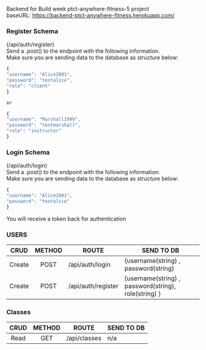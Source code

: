 Backend for Build week ptct-anywhere-fitness-5 project <br/>
baseURL: https://backend-ptct-anywhere-fitness.herokuapp.com/

### Register Schema

(/api/auth/register)<br/>
Send a .post() to the endpoint with the following information.<br/>
Make sure you are sending data to the database as structure below:

```js
{
"username": "Alice2001",
"password": "testalice",
"role": "client"
}

or

{
"username": "Marshall1999",
"password": "testmarshall",
"role": "instructor"
}

```

### Login Schema

(/api/auth/login)<br/>
Send a .post() to the endpoint with the following information:<br/>
Make sure you are sending data to the database as structure below:

```js
{
"username": "Alice2001",
"password": "testalice"
}
```

You will receive a token back for authentication<br/>

### USERS

|  CRUD  | METHOD | ROUTE              | SEND TO DB                                           |
| :----: | :----: | ------------------ | ---------------------------------------------------- |
| Create |  POST  | /api/auth/login    | {username(string) , password(string)                 |
| Create |  POST  | /api/auth/register | {username(string) , password(string), role(string) } |

### Classes

| CRUD | METHOD | ROUTE        | SEND TO DB |
| :--: | :----: | ------------ | ---------- |
| Read |  GET   | /api/classes | n/a        |
